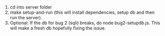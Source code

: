 1. cd into server folder
2. make setup-and-run (this will install dependencies, setup db and then run the server).
3. Optional: If the db for bug 2 (sqli) breaks, do node bug2-setupdb.js. This will make a fresh db hopefully fixing the issue.
